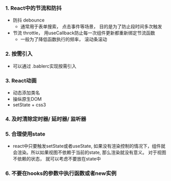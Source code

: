 ### 1. React中的节流和防抖
- 防抖 debounce
	- 通常用于表单搜索， 点击事件等场景， 目的是为了防止段时间多次触发
- 节流 throttle，  用useCallback防止每一次组件更新都重新绑定节流函数
	- 一般为了降低函数执行的频率， 滚动条滚动

### 2. 按需引入
- 可以通过 .bablerc实现按需引入

### 3. React动画
- 动态添加类名
- 操纵原生DOM
- setState + css3

### 4. 及时清除定时器/ 延时器/ 监听器


### 5. 合理使用state
- react中只要触发setState或者useState, 如果没有渲染控制的情况下，组件就会渲染。所以如果视图不依赖于当前的state, 那么渲染就没有意义。 对于视图不依赖的状态， 就可以考虑不要放在state中

### 6. 不要在hooks的参数中执行函数或者new实例

